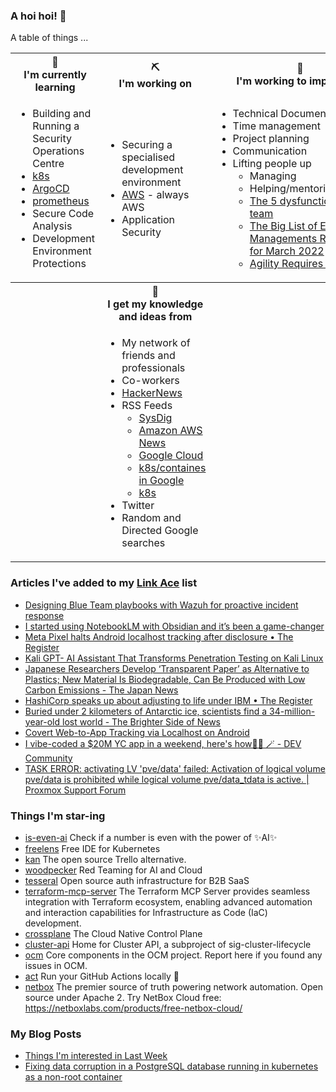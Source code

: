 ### A hoi hoi! 👋

A table of things ...

<table>
    <tr>
        <th>🌱<br/>I'm currently learning</th>
        <th>⛏<br/> I'm working on</th>
        <th>🚧<br/>I'm working to improve on</th>
    </tr>
    <tr>
        <td>
            <ul>
                <li>Building and Running a Security Operations Centre</li>
                <li><a href="https://kubernetes.io/">k8s</a></li>
                <li><a href="https://argoproj.github.io/">ArgoCD</a></li>
                <li><a href="https://prometheus.io/">prometheus</a></li>
                <li>Secure Code Analysis</li>
                <li>Development Environment Protections</li>
            </ul>
        </td>
        <td>
            <ul>
                <li>Securing a specialised development environment</li>
                <li><a href="https://aws.amazon.com/">AWS</a> - always AWS</li>
                <li>Application Security</li>
            </ul>
        </td>
        <td>
            <ul>
                <li>Technical Documentation</li>
                <li>Time management</li>
                <li>Project planning</li>
                <li>Communication</li>
                <li>Lifting people up
                    <ul>
                      <li>Managing</li>
                      <li>Helping/mentoring/coaching</li>
                      <li><a href="https://valid.com/5-dysfunctions-of-a-team/">The 5 dysfunctions of a team</a></li>
                      <li><a href="https://practicallyleading.dev/the-big-list-of-engineering-management-resources-march-2022">The Big List of Engineering Managements Resources - for March 2022</a></li>
                      <li><a href="https://www.industriallogic.com/blog/agility-requires-balance/">Agility Requires Balance</a></li>
                    </ul>
                </li>
            </ul>
        </td>
    </tr>
    <tr>
        <th>&nbsp;</th>
        <th>🏫<br/>I get my knowledge and ideas from</th>
        <th>&nbsp;</th>
    </tr>
    <tr>
        <td>&nbsp;</td>
        <td>
            <ul>
                <li>My network of friends and professionals</li>
                <li>Co-workers</li>
                <li><a href="https://news.ycombinator.com/">HackerNews</a></li>
                <li>RSS Feeds
                    <ul>
                        <li><a href="http://fetchrss.com/rss/5b4e9e358a93f8cc058b4567960404014.xml">SysDig</a></li>
                        <li><a href="https://aws.amazon.com/new/feed/">Amazon AWS News</a></li>
                        <li><a href="https://cloudblog.withgoogle.com/rss/">Google Cloud</a></li>
                        <li><a href="https://cloudblog.withgoogle.com/products/containers-kubernetes/rss/">k8s/containes in Google</a></li>
                        <li><a href="https://kubernetes.io/feed.xml">k8s</a></li>
                    </ul>
                </li>
                <li>Twitter</li>
                <li>Random and Directed Google searches</li>
            </ul>
        </td>
        <td>&nbsp;</td>
    </tr>
</table>

### Articles I've added to my [Link Ace](https://links.pgmac.net.au/) list

* [Designing Blue Team playbooks with Wazuh for proactive incident response](https://www.bleepingcomputer.com/news/security/designing-blue-team-playbooks-with-wazuh-for-proactive-incident-response/)
* [I started using NotebookLM with Obsidian and it’s been a game-changer](https://www.xda-developers.com/using-notebooklm-with-obsidian/)
* [Meta Pixel halts Android localhost tracking after disclosure • The Register](https://www.theregister.com/2025/06/03/meta_pauses_android_tracking_tech/)
* [Kali GPT- AI Assistant That Transforms Penetration Testing on Kali Linux](https://cybersecuritynews.com/kali-gpt/)
* [Japanese Researchers Develop ‘Transparent Paper’ as Alternative to Plastics; New Material Is Biodegradable, Can Be Produced with Low Carbon Emissions - The Japan News](https://japannews.yomiuri.co.jp/science-nature/technology/20250605-259501/)
* [HashiCorp speaks up about adjusting to life under IBM • The Register](https://www.theregister.com/2025/06/05/hashicorp_ibm_hashidays/)
* [Buried under 2 kilometers of Antarctic ice, scientists find a 34-million-year-old lost world - The Brighter Side of News](https://www.thebrighterside.news/global-good/buried-under-2-kilometers-of-antarctic-ice-scientists-find-a-34-million-year-old-lost-world/)
* [Covert Web-to-App Tracking via Localhost on Android](https://localmess.github.io/)
* [I vibe-coded a $20M YC app in a weekend, here's how🧙‍♂️ 🪄 - DEV Community](https://dev.to/composiodev/i-vibe-coded-a-20m-yc-app-in-a-weekend-heres-how-533o)
* [TASK ERROR: activating LV 'pve/data' failed: Activation of logical volume pve/data is prohibited while logical volume pve/data_tdata is active. | Proxmox Support Forum](https://forum.proxmox.com/threads/task-error-activating-lv-pve-data-failed-activation-of-logical-volume-pve-data-is-prohibited-while-logical-volume-pve-data_tdata-is-active.106225/)

### Things I'm star-ing

* [is-even-ai](https://github.com/Calvin-LL/is-even-ai)
  Check if a number is even with the power of ✨AI✨
* [freelens](https://github.com/freelensapp/freelens)
  Free IDE for Kubernetes
* [kan](https://github.com/kanbn/kan)
  The open source Trello alternative.
* [woodpecker](https://github.com/OperantAI/woodpecker)
  Red Teaming for AI and Cloud
* [tesseral](https://github.com/tesseral-labs/tesseral)
  Open source auth infrastructure for B2B SaaS
* [terraform-mcp-server](https://github.com/hashicorp/terraform-mcp-server)
  The Terraform MCP Server provides seamless integration with Terraform ecosystem, enabling advanced automation and interaction capabilities for Infrastructure as Code (IaC) development.
* [crossplane](https://github.com/crossplane/crossplane)
  The Cloud Native Control Plane
* [cluster-api](https://github.com/kubernetes-sigs/cluster-api)
  Home for Cluster API, a subproject of sig-cluster-lifecycle
* [ocm](https://github.com/open-cluster-management-io/ocm)
  Core components in the OCM project. Report here if you found any issues in OCM.
* [act](https://github.com/nektos/act)
  Run your GitHub Actions locally 🚀
* [netbox](https://github.com/netbox-community/netbox)
  The premier source of truth powering network automation. Open source under Apache 2. Try NetBox Cloud free: https://netboxlabs.com/products/free-netbox-cloud/

### My Blog Posts

* [Things I'm interested in Last Week](https://pgmac.net.au/last-week/)
* [Fixing data corruption in a PostgreSQL database running in kubernetes as a non-root container](https://pgmac.net.au/tech/2025/04/19/bitnami-postgresql-corrupt-data-fix.html)

